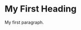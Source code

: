 <!DOCTYPE html>
<html>
<head>
<title>statement</title>
</head>
<body>

<h1>My First Heading</h1>
<p>My first paragraph.</p>

</body>
</html>

